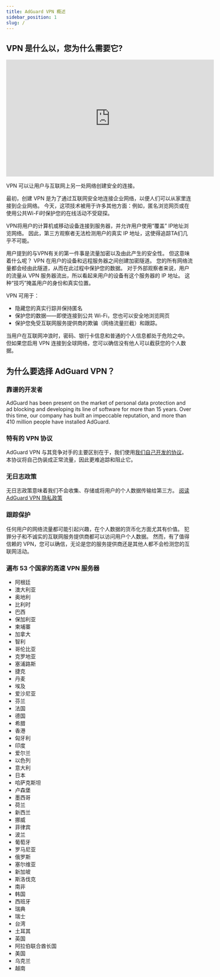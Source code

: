 ```yaml
---
title: AdGuard VPN 概述
sidebar_position: 1
slug: /
---
```


## VPN 是什么以，您为什么需要它?

<iframe width="560" height="315" class="youtube-video" src="https://www.youtube-nocookie.com/embed/7149L3xPmSE" title="YouTube 视频播放器" frameborder="0" allow="accelerometer; autoplay; clipboard-write; encrypted-media; gyroscope; picture-in-picture" allowfullscreen></iframe>

VPN 可以让用户与互联网上另一处网络创建安全的连接。

最初，创建 VPN 是为了通过互联网安全地连接企业网络，以便人们可以从家里连接到企业网络。 今天，这项技术被用于许多其他方面：例如，匿名浏览网页或在使用公共Wi-Fi时保护您的在线活动不受窥探。

VPN将用户的计算机或移动设备连接到服务器，并允许用户使用“覆盖” IP地址浏览网络。 因此，第三方观察者无法检测用户的真实 IP 地址，这使得追踪TA们几乎不可能。

用户提到的与VPN有关的第一件事是流量加密以及由此产生的安全性。 但这意味着什么呢？ VPN 在用户的设备和远程服务器之间创建加密隧道。 您的所有网络流量都会经由此隧道，从而在此过程中保护您的数据。 对于外部观察者来说，用户的流量从 VPN 服务器流出，所以看起来用户的设备有这个服务器的 IP 地址。 这种“技巧”掩盖用户的身份和真实位置。

VPN 可用于：

- 隐藏您的真实行踪并保持匿名
- 保护您的数据——即使连接到公共 Wi-Fi，您也可以安全地浏览网页
- 保护您免受互联网服务提供商的欺骗（网络流量拦截）和跟踪。

当用户在互联网冲浪时，密码、银行卡信息和普通的个人信息都处于危险之中。 但如果您启用 VPN 连接到全球网络，您可以确信没有他人可以截获您的个人数据。

## 为什么要选择 AdGuard VPN？

### 靠谱的开发者

AdGuard has been present on the market of personal data protection and ad blocking and developing its line of software for more than 15 years. Over this time, our company has built an impeccable reputation, and more than 410 million people have installed AdGuard.

### 特有的 VPN 协议

AdGuard VPN 与其竞争对手的主要区别在于，我们使用[我们自己开发的协议](/general/adguard-vpn-protocol)。 本协议将自己伪装成正常流量，因此更难追踪和阻止它。

### 无日志政策

无日志政策意味着我们不会收集、存储或将用户的个人数据传输给第三方。 [阅读 AdGuard VPN 隐私政策](https://adguard-vpn.com/privacy.html)

### 跟踪保护

任何用户的网络流量都可能引起兴趣，在个人数据的货币化方面尤其有价值。 犯罪分子和不诚实的互联网服务提供商都可以访问用户个人数据。 然而，有了值得信赖的 VPN，您可以确信，无论是您的服务提供商还是其他人都不会检测您的互联网活动。

### 遍布 53 个国家的高速 VPN 服务器

- 阿根廷
- 澳大利亚
- 奥地利
- 比利时
- 巴西
- 保加利亚
- 柬埔寨
- 加拿大
- 智利
- 哥伦比亚
- 克罗地亚
- 塞浦路斯
- 捷克
- 丹麦
- 埃及
- 爱沙尼亚
- 芬兰
- 法国
- 德国
- 希腊
- 香港
- 匈牙利
- 印度
- 爱尔兰
- 以色列
- 意大利
- 日本
- 哈萨克斯坦
- 卢森堡
- 墨西哥
- 荷兰
- 新西兰
- 挪威
- 菲律宾
- 波兰
- 葡萄牙
- 罗马尼亚
- 俄罗斯
- 塞尔维亚
- 新加坡
- 斯洛伐克
- 南非
- 韩国
- 西班牙
- 瑞典
- 瑞士
- 台湾
- 土耳其
- 英国
- 阿拉伯联合酋长国
- 美国
- 乌克兰
- 越南
